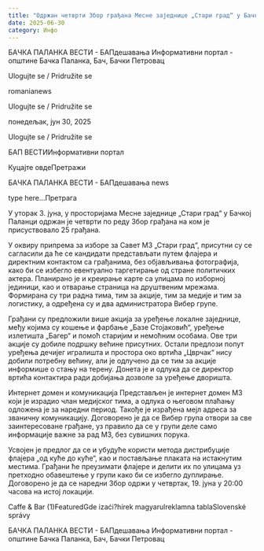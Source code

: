 ```yaml
---
title: "Одржан четврти Збор грађана Месне заједнице „Стари град“ у Бачкој Паланци"
date: 2025-06-30
category: Инфо
---
```


БАЧКА ПАЛАНКА ВЕСТИ - БАПдешавања Информативни портал - општине Бачка Паланка, Бач, Бачки Петровац

Ulogujte se / Pridružite se

romanianews

Ulogujte se / Pridružite se

понедељак, јун 30, 2025

Ulogujte se / Pridružite se

БАП ВЕСТИИнформативни портал

Куцајте овдеПретражи

БАЧКА ПАЛАНКА ВЕСТИ - БАПдешавања news

type here...Претрага

У уторак 3. јуна, у просторијама Месне заједнице „Стари град“ у Бачкој Паланци одржан је четврти по реду Збор грађана на ком је присуствовало 25 грађана.

У оквиру припрема за изборе за Савет МЗ „Стари град“, присутни су се сагласили да ће се кандидати представљати путем флајера и директним контактом са грађанима, без објављивања фотографија, како би се избегло евентуално таргетирање од стране политичких актера. Планирано је и креирање карте са улицама по изборној јединици, као и отварање страница на друштвеним мрежама.
Формирана су три радна тима, тим за акције, тим за медије и тим за логистику, а одређена су и два администратора Вибер групе.


Грађани су предложили више акција за уређење локалне заједнице, међу којима су кошење и фарбање „Базе Стојаковић“, уређење излетишта „Багер“ и помоћ старијим и немоћним особама. Ове три акције су добиле подршку већине присутних. Остали предлози попут уређења дечијег игралишта и простора око вртића „Цврчак“ нису добили потребну већину, али је одлучено да се тим за акције информише о стању на терену. Донета је и одлука да се директор вртића контактира ради добијања дозволе за уређење дворишта.


Интернет домен и комуникација
Представљен је интернет домен МЗ који је израдио члан медијског тима, а одлука о његовом плаћању одложена је за наредни период. Такође је израђена мејл адреса за званичну комуникацију.
Договорено је да се Вибер група отвори за све заинтересоване грађане, уз правило да се у групи деле само информације важне за рад МЗ, без сувишних порука.


Усвојен је предлог да се и убудуће користи метода дистрибуције флајера „од куће до куће“, као и постављање плаката на истакнутим местима. Грађани ће преузимати флајере и делити их по улицама уз претходно обавештење у групи како би се избегло дуплирање. Договорено је да се наредни Збор одржи у четвртак, 19. јуна у 20:00 часова на истој локацији.

Caffe & Bar (1)FeaturedGde izaći?hírek magyarulreklamna tablaSlovenské správy

БАЧКА ПАЛАНКА ВЕСТИ - БАПдешавања Информативни портал - општине Бачка Паланка, Бач, Бачки Петровац

